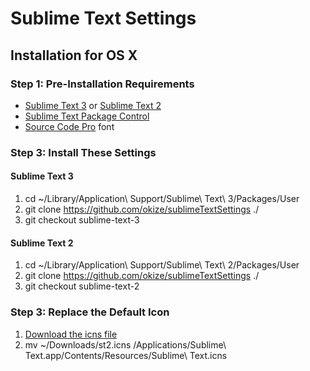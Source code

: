 # Sublime Text Settings

## Installation for OS X

### Step 1: Pre-Installation Requirements

  * [Sublime Text 3](http://www.sublimetext.com/3) or [Sublime Text 2](http://www.sublimetext.com/2)
  * [Sublime Text Package Control](https://sublime.wbond.net/installation)
  * [Source Code Pro](https://github.com/adobe/Source-Code-Pro) font

### Step 3: Install These Settings

#### Sublime Text 3

  1. cd ~/Library/Application\ Support/Sublime\ Text\ 3/Packages/User
  2. git clone https://github.com/okize/sublimeTextSettings ./
  3. git checkout sublime-text-3

#### Sublime Text 2

  1. cd ~/Library/Application\ Support/Sublime\ Text\ 2/Packages/User
  2. git clone https://github.com/okize/sublimeTextSettings ./
  3. git checkout sublime-text-2

### Step 3: Replace the Default Icon

  1. [Download the icns file](http://cl.ly/Lp3Q)
  2. mv ~/Downloads/st2.icns /Applications/Sublime\ Text.app/Contents/Resources/Sublime\ Text.icns